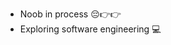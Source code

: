- Noob in process 😔👉👉
- Exploring software engineering 💻

<!---
wisprfrog/wisprfrog is a ✨ special ✨ repository because its `README.md` (this file) appears on your GitHub profile.
You can click the Preview link to take a look at your changes.
--->
